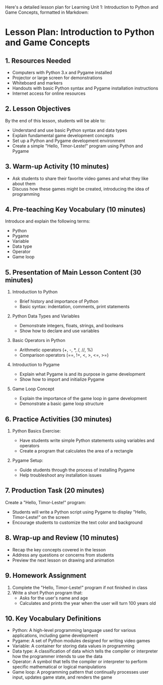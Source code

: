 Here's a detailed lesson plan for Learning Unit 1: Introduction to Python and Game Concepts, formatted in Markdown:

# Lesson Plan: Introduction to Python and Game Concepts

## 1. Resources Needed

- Computers with Python 3.x and Pygame installed
- Projector or large screen for demonstrations
- Whiteboard and markers
- Handouts with basic Python syntax and Pygame installation instructions
- Internet access for online resources

## 2. Lesson Objectives

By the end of this lesson, students will be able to:
- Understand and use basic Python syntax and data types
- Explain fundamental game development concepts
- Set up a Python and Pygame development environment
- Create a simple "Hello, Timor-Leste!" program using Python and Pygame

## 3. Warm-up Activity (10 minutes)

- Ask students to share their favorite video games and what they like about them
- Discuss how these games might be created, introducing the idea of programming

## 4. Pre-teaching Key Vocabulary (10 minutes)

Introduce and explain the following terms:
- Python
- Pygame
- Variable
- Data type
- Operator
- Game loop

## 5. Presentation of Main Lesson Content (30 minutes)

1. Introduction to Python
   - Brief history and importance of Python
   - Basic syntax: indentation, comments, print statements

2. Python Data Types and Variables
   - Demonstrate integers, floats, strings, and booleans
   - Show how to declare and use variables

3. Basic Operators in Python
   - Arithmetic operators (+, -, *, /, //, %)
   - Comparison operators (==, !=, <, >, <=, >=)

4. Introduction to Pygame
   - Explain what Pygame is and its purpose in game development
   - Show how to import and initialize Pygame

5. Game Loop Concept
   - Explain the importance of the game loop in game development
   - Demonstrate a basic game loop structure

## 6. Practice Activities (30 minutes)

1. Python Basics Exercise:
   - Have students write simple Python statements using variables and operators
   - Create a program that calculates the area of a rectangle

2. Pygame Setup:
   - Guide students through the process of installing Pygame
   - Help troubleshoot any installation issues

## 7. Production Task (20 minutes)

Create a "Hello, Timor-Leste!" program:
- Students will write a Python script using Pygame to display "Hello, Timor-Leste!" on the screen
- Encourage students to customize the text color and background

## 8. Wrap-up and Review (10 minutes)

- Recap the key concepts covered in the lesson
- Address any questions or concerns from students
- Preview the next lesson on drawing and animation

## 9. Homework Assignment

1. Complete the "Hello, Timor-Leste!" program if not finished in class
2. Write a short Python program that:
   - Asks for the user's name and age
   - Calculates and prints the year when the user will turn 100 years old

## 10. Key Vocabulary Definitions

- Python: A high-level programming language used for various applications, including game development
- Pygame: A set of Python modules designed for writing video games
- Variable: A container for storing data values in programming
- Data type: A classification of data which tells the compiler or interpreter how the programmer intends to use the data
- Operator: A symbol that tells the compiler or interpreter to perform specific mathematical or logical manipulations
- Game loop: A programming pattern that continually processes user input, updates game state, and renders the game